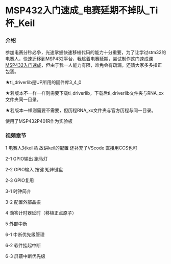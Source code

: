 # MSP432入门速成_电赛延期不掉队_Ti杯_Keil

### 介绍
参加电赛分秒必争，光速掌握快速移植代码的能力十分重要，为了让学过stm32的电赛人，快速迁移到MSP432平台，我趁着电赛延期，尝试制作这门速成课[MSP432入门速成](https://www.bilibili.com/video/BV1Rb4y1z7KJ)，但由于我一人能力有限，难免会有疏漏，还请大家多多指正包涵。

★ti_driverlib是UP所用的固件库3_4_0

★若版本不一样一样则需要下载ti_driverlib，下载后ti_driverlib文件夹与RNA_xx文件夹同一目录。

★若版本一样则需要不需要，但历程RNA_xx文件夹与官方历程与同一目录。

使用了MSP432P401R作为实验板

### 视频章节

1 电赛人对keil熟 故讲keil的配置 还补充了VScode 直接用CCS也可

2-1 GPIO输出 跑马灯

2-2 GPIO输入 按键 矩阵键盘

2-3 GPIO复用 

3-1 时钟简介

3-2 配置外部晶振

4 滴答计时器延时（移植正点原子）

5 外部中断

6-1 中断优先级管理

6-2 软件挂起中断

6-3 屏蔽中断优先级

